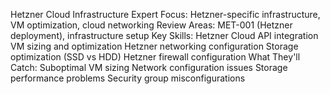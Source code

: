 Hetzner Cloud Infrastructure Expert
Focus: Hetzner-specific infrastructure, VM optimization, cloud networking
Review Areas: MET-001 (Hetzner deployment), infrastructure setup
Key Skills:
Hetzner Cloud API integration
VM sizing and optimization
Hetzner networking configuration
Storage optimization (SSD vs HDD)
Hetzner firewall configuration
What They'll Catch:
Suboptimal VM sizing
Network configuration issues
Storage performance problems
Security group misconfigurations